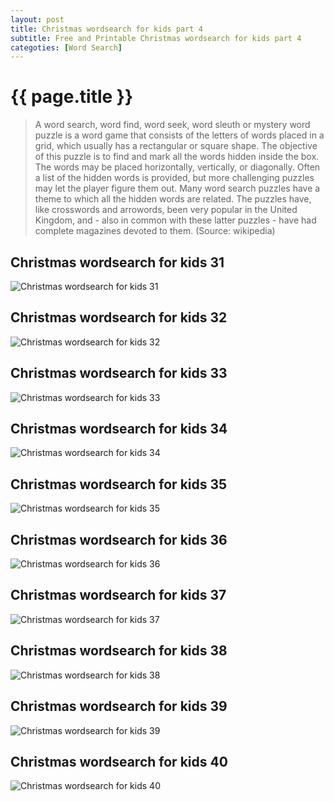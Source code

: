 ```yaml
---
layout: post
title: Christmas wordsearch for kids part 4
subtitle: Free and Printable Christmas wordsearch for kids part 4
categoties: [Word Search]
---
```

{{ page.title }}
================
> A word search, word find, word seek, word sleuth or mystery word puzzle is a word game that consists of the letters of words placed in a grid, which usually has a rectangular or square shape. The objective of this puzzle is to find and mark all the words hidden inside the box. The words may be placed horizontally, vertically, or diagonally. Often a list of the hidden words is provided, but more challenging puzzles may let the player figure them out. Many word search puzzles have a theme to which all the hidden words are related. The puzzles have, like crosswords and arrowords, been very popular in the United Kingdom, and - also in common with these latter puzzles - have had complete magazines devoted to them. (Source: wikipedia)

## Christmas wordsearch for kids 31
![Christmas wordsearch for kids 31](https://hoanghabelle.github.io/images/Christmas-wordsearch-for-kids%20(31).jpg "Christmas wordsearch for kids 31")

## Christmas wordsearch for kids 32
![Christmas wordsearch for kids 32](https://hoanghabelle.github.io/images/Christmas-wordsearch-for-kids%20(32).jpg "Christmas wordsearch for kids 32")

## Christmas wordsearch for kids 33
![Christmas wordsearch for kids 33](https://hoanghabelle.github.io/images/Christmas-wordsearch-for-kids%20(33).jpg "Christmas wordsearch for kids 33")

## Christmas wordsearch for kids 34
![Christmas wordsearch for kids 34](https://hoanghabelle.github.io/images/Christmas-wordsearch-for-kids%20(34).jpg "Christmas wordsearch for kids 34")

<script async src="//pagead2.googlesyndication.com/pagead/js/adsbygoogle.js"></script><ins class="adsbygoogle" style="display:block" data-ad-format="fluid" data-ad-layout-key="-8i+1w-dq+e9+ft" data-ad-client="ca-pub-6753140515841889" data-ad-slot="6190446671"></ins> <script> (adsbygoogle = window.adsbygoogle || []).push({}); </script>

## Christmas wordsearch for kids 35
![Christmas wordsearch for kids 35](https://hoanghabelle.github.io/images/Christmas-wordsearch-for-kids%20(35).jpg "Christmas wordsearch for kids 35")

## Christmas wordsearch for kids 36
![Christmas wordsearch for kids 36](https://hoanghabelle.github.io/images/Christmas-wordsearch-for-kids%20(36).jpg "Christmas wordsearch for kids 36")

## Christmas wordsearch for kids 37
![Christmas wordsearch for kids 37](https://hoanghabelle.github.io/images/Christmas-wordsearch-for-kids%20(37).jpg "Christmas wordsearch for kids 37")

## Christmas wordsearch for kids 38
![Christmas wordsearch for kids 38](https://hoanghabelle.github.io/images/Christmas-wordsearch-for-kids%20(38).jpg "Christmas wordsearch for kids 38")

<script async src="//pagead2.googlesyndication.com/pagead/js/adsbygoogle.js"></script><ins class="adsbygoogle" style="display:block" data-ad-format="fluid" data-ad-layout-key="-8i+1w-dq+e9+ft" data-ad-client="ca-pub-6753140515841889" data-ad-slot="6190446671"></ins> <script> (adsbygoogle = window.adsbygoogle || []).push({}); </script>

## Christmas wordsearch for kids 39
![Christmas wordsearch for kids 39](https://hoanghabelle.github.io/images/Christmas-wordsearch-for-kids%20(39).jpg "Christmas wordsearch for kids 39")

## Christmas wordsearch for kids 40
![Christmas wordsearch for kids 40](https://hoanghabelle.github.io/images/Christmas-wordsearch-for-kids%20(40).jpg "Christmas wordsearch for kids 40")


